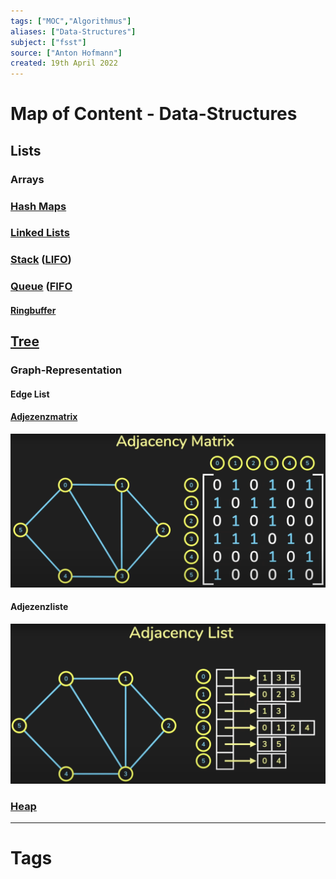 ```yaml
---
tags: ["MOC","Algorithmus"]
aliases: ["Data-Structures"]
subject: ["fsst"]
source: ["Anton Hofmann"]
created: 19th April 2022
---
```


# Map of Content - Data-Structures

## Lists

### Arrays

### [Hash Maps](Hash%20Maps.md)

### [Linked Lists](Linked%20Lists.md)

### [Stack](Stack.md) ([LIFO](Stack.md))

### [Queue](../C%20(Programmiersprache)/Queue.md) ([FIFO](../C%20(Programmiersprache)/Queue.md)

#### [Ringbuffer](../../Digitaltechnik/Ringbuffer.md)

## [Tree](Tree.md)

### Graph-Representation

#### Edge List

#### [Adjezenzmatrix](https://de.wikipedia.org/wiki/Adjazenzmatrix)

![adj_matrix|750](../assets/adj_matrix.png)

#### Adjezenzliste

![adj_liste|750](../assets/adj_liste.png)

### [Heap](Heap.md)

---

# Tags